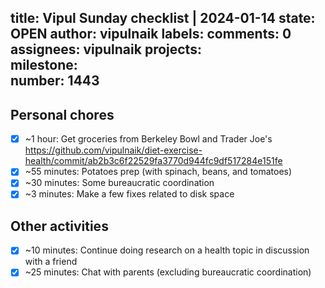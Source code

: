 title:	Vipul Sunday checklist | 2024-01-14
state:	OPEN
author:	vipulnaik
labels:	
comments:	0
assignees:	vipulnaik
projects:	
milestone:	
number:	1443
--
## Personal chores

- [x] ~1 hour: Get groceries from Berkeley Bowl and Trader Joe's https://github.com/vipulnaik/diet-exercise-health/commit/ab2b3c6f22529fa3770d944fc9df517284e151fe
- [x] ~55 minutes: Potatoes prep (with spinach, beans, and tomatoes)
- [x] ~30 minutes: Some bureaucratic coordination
- [x] ~3 minutes: Make a few fixes related to disk space 

## Other activities

- [x] ~10 minutes: Continue doing research on a health topic in discussion with a friend
- [x] ~25 minutes: Chat with parents (excluding bureaucratic coordination)
